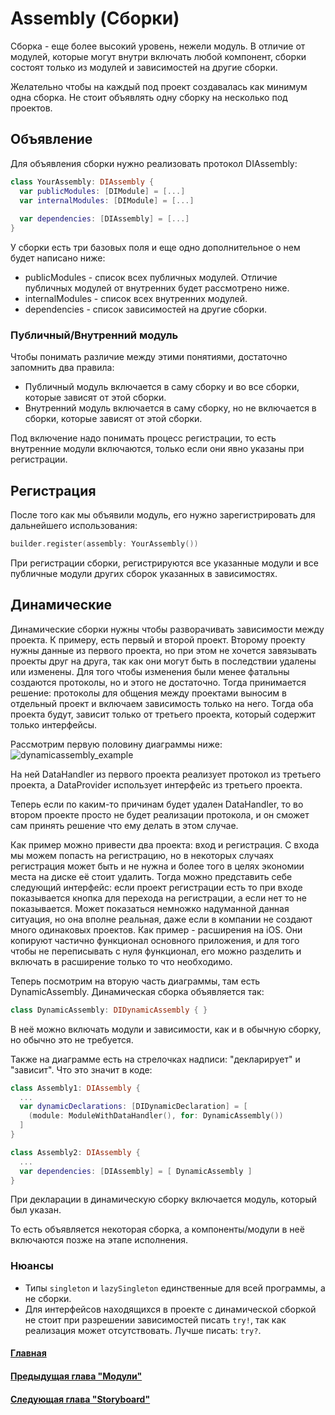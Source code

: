 # Assembly (Сборки)
Сборка - еще более высокий уровень, нежели модуль. В отличие от модулей, которые могут внутри включать любой компонент, сборки состоят только из модулей и зависимостей на другие сборки.

Желательно чтобы на каждый под проект создавалась как минимум одна сборка. Не стоит объявлять одну сборку на несколько под проектов.

## Объявление
Для объявления сборки нужно реализовать протокол DIAssembly:
```Swift
class YourAssembly: DIAssembly {
  var publicModules: [DIModule] = [...]
  var internalModules: [DIModule] = [...]
  
  var dependencies: [DIAssembly] = [...]
}
```

У сборки есть три базовых поля и еще одно дополнительное о нем будет написано ниже:
* publicModules - список всех публичных модулей. Отличие публичных модулей от внутренних будет рассмотрено ниже.
* internalModules - список всех внутренних модулей.
* dependencies - список зависимостей на другие сборки.

### Публичный/Внутренний модуль

Чтобы понимать различие между этими понятиями, достаточно запомнить два правила:
* Публичный модуль включается в саму сборку и во все сборки, которые зависят от этой сборки.
* Внутренний модуль включается в саму сборку, но не включается в сборки, которые зависят от этой сборки.

Под включение надо понимать процесс регистрации, то есть внутренние модули включаются, только если они явно указаны при регистрации.

## Регистрация
После того как мы объявили модуль, его нужно зарегистрировать для дальнейшего использования:
```Swift
builder.register(assembly: YourAssembly())
```
При регистрации сборки, регистрируются все указанные модули и все публичные модули других сборок указанных в зависимостях.

## Динамические
Динамические сборки нужны чтобы разворачивать зависимости между проекта. К примеру, есть первый и второй проект. Второму проекту нужны данные из первого проекта, но при этом не хочется завязывать проекты друг на друга, так как они могут быть в последствии удалены или изменены. Для того чтобы изменения были менее фатальны создаются протоколы, но и этого не достаточно. Тогда принимается решение: протоколы для общения между проектами выносим в отдельный проект и включаем зависимость только на него. Тогда оба проекта будут, зависит только от третьего проекта, который содержит только интерфейсы.

Рассмотрим первую половину диаграммы ниже:
![dynamicassembly_example](https://cloud.githubusercontent.com/assets/5517599/19780234/7296d1ec-9cae-11e6-8592-5cabbfc104a2.png)

На ней DataHandler из первого проекта реализует протокол из третьего проекта, а DataProvider использует интерфейс из третьего проекта.

Теперь если по каким-то причинам будет удален DataHandler, то во втором проекте просто не будет реализации протокола, и он сможет сам принять решение что ему делать в этом случае.

Как пример можно привести два проекта: вход и регистрация. С входа мы можем попасть на регистрацию, но в некоторых случаях регистрация может быть и не нужна и более того в целях экономии места на диске её стоит удалить. Тогда можно представить себе следующий интерфейс: если проект регистрации есть то при входе показывается кнопка для перехода на регистрации, а если нет то не показывается.
Может показаться немножко надуманной данная ситуация, но она вполне реальная, даже если в компании не создают много одинаковых проектов. Как пример - расширения на iOS. Они копируют частично функционал основного приложения, и для того чтобы не переписывать с нуля функционал, его можно разделить и включать в расширение только то что необходимо.

Теперь посмотрим на вторую часть диаграммы, там есть DynamicAssembly. Динамическая сборка объявляется так:
```Swift
class DynamicAssembly: DIDynamicAssembly { }
```
В неё можно включать модули и зависимости, как и в обычную сборку, но обычно это не требуется.

Также на диаграмме есть на стрелочках надписи: "декларирует" и "зависит". Что это значит в коде:
```Swift
class Assembly1: DIAssembly {
  ...
  var dynamicDeclarations: [DIDynamicDeclaration] = [
    (module: ModuleWithDataHandler(), for: DynamicAssembly())
  ]
}

class Assembly2: DIAssembly {
  ...
  var dependencies: [DIAssembly] = [ DynamicAssembly ]
}
```

При декларации в динамическую сборку включается модуль, который был указан.

То есть объявляется некоторая сборка, а компоненты/модули в неё включаются позже на этапе исполнения.

### Нюансы
* Типы `singleton` и `lazySingleton` единственные для всей программы, а не сборки.
* Для интерфейсов находящихся в проекте с динамической сборкой не стоит при разрешении зависимостей писать `try!`, так как реализация может отсутствовать. Лучше писать: `try?`.


#### [Главная](main.md)
#### [Предыдущая глава "Модули"](module.md)
#### [Следующая глава "Storyboard"](storyboard.md)